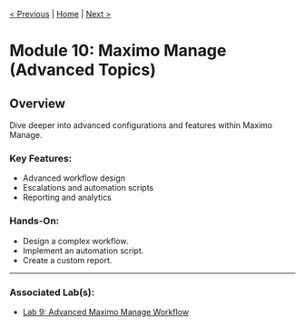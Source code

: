 [< Previous](./09-monitor.md) | [Home](../README.md) | [Next >](./11-advanced-mobile.md)

# Module 10: Maximo Manage (Advanced Topics)

## Overview
Dive deeper into advanced configurations and features within Maximo Manage.

### Key Features:
- Advanced workflow design
- Escalations and automation scripts
- Reporting and analytics

### Hands-On:
- Design a complex workflow.
- Implement an automation script.
- Create a custom report.

---

### Associated Lab(s):
- [Lab 9: Advanced Maximo Manage Workflow](../labs/lab9-manage.md)